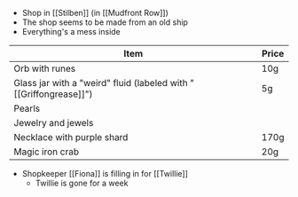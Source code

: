 - Shop in [[Stilben]] (in [[Mudfront Row]])
- The shop seems to be made from an old ship
- Everything's a mess inside

| Item                                                              | Price |
| ----------------------------------------------------------------- | ----- |
| Orb with runes                                                    | 10g   |
| Glass jar with a "weird" fluid (labeled with "[[Griffongrease]]") | 5g    |
| Pearls                                                            |       |
| Jewelry and jewels                                                |       |
| Necklace with purple shard                                        | 170g  |
| Magic iron crab                                                   | 20g   |
- Shopkeeper [[Fiona]] is filling in for [[Twillie]]
	- Twillie is gone for a week